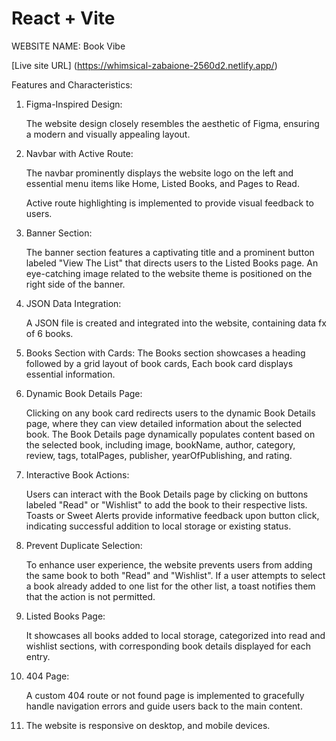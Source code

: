 # React + Vite


WEBSITE NAME: Book Vibe

[Live site URL] (https://whimsical-zabaione-2560d2.netlify.app/)


Features and Characteristics:

1. Figma-Inspired Design:

    The website design closely resembles the aesthetic of Figma, ensuring a modern and visually appealing layout.

2. Navbar with Active Route:

    The navbar prominently displays the website logo on the left and essential menu items like Home, Listed Books, and Pages to Read.

    Active route highlighting is implemented to provide visual feedback to users.

3. Banner Section:

    The banner section features a captivating title and a prominent button labeled "View The List" that directs users to the Listed Books page.
    An eye-catching image related to the website theme is positioned on the right side of the banner.

4. JSON Data Integration:

    A JSON file is created and integrated into the website, containing data fx of 6 books.

5. Books Section with Cards:
    The Books section showcases a heading followed by a grid layout of book cards, 
    Each book card displays essential information.

6. Dynamic Book Details Page:

    Clicking on any book card redirects users to the dynamic Book Details page, where they can view detailed information about the selected book.
    The Book Details page dynamically populates content based on the selected book, including image, bookName, author, category, review, tags, totalPages, publisher, yearOfPublishing, and rating.

7. Interactive Book Actions:

    Users can interact with the Book Details page by clicking on buttons labeled "Read" or "Wishlist" to add the book to their respective lists.
    Toasts or Sweet Alerts provide informative feedback upon button click, indicating successful addition to local storage or existing status.

8. Prevent Duplicate Selection:

    To enhance user experience, the website prevents users from adding the same book to both "Read" and "Wishlist".
    If a user attempts to select a book already added to one list for the other list, a toast notifies them that the action is not permitted.

9. Listed Books Page:

    It showcases all books added to local storage, categorized into read and wishlist sections, with corresponding book details displayed for each entry.

10. 404 Page:

    A custom 404 route or not found page is implemented to gracefully handle navigation errors and guide users back to the main content.

11. The website is responsive on desktop, and mobile devices.